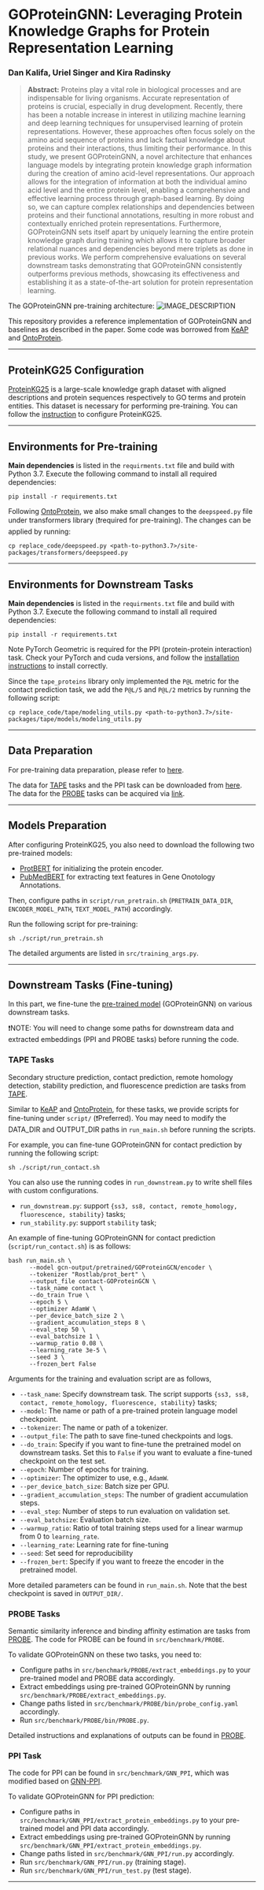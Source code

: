 # GOProteinGNN: Leveraging Protein Knowledge Graphs for Protein Representation Learning

### Dan Kalifa, Uriel Singer and Kira Radinsky

> **Abstract:** Proteins play a vital role in biological processes and are indispensable for living organisms. Accurate representation of proteins is crucial, especially in drug development.
Recently, there has been a notable increase in interest in utilizing machine learning and deep learning techniques for unsupervised learning of protein representations. 
However, these approaches often focus solely on the amino acid sequence of proteins and lack factual knowledge about proteins and their interactions, thus limiting their performance.
In this study, we present GOProteinGNN, a novel architecture that enhances language models by integrating protein knowledge graph information during the creation of amino acid-level representations. Our approach allows for the integration of information at both the individual amino acid level and the entire protein level, enabling a comprehensive and effective learning process through graph-based learning.
By doing so, we can capture complex relationships and dependencies between proteins and their functional annotations, resulting in more robust and contextually enriched protein representations.
Furthermore, GOProteinGNN sets itself apart by uniquely learning the entire protein knowledge graph during training which allows it to capture broader relational nuances and dependencies beyond mere triplets as done in previous works.
We perform comprehensive evaluations on several downstream tasks demonstrating that GOProteinGNN consistently outperforms previous methods, showcasing its effectiveness and establishing it as a state-of-the-art solution for protein representation learning.

The GOProteinGNN pre-training architecture:
![IMAGE_DESCRIPTION](GOProteinGNN.png)

This repository provides a reference implementation of GOProteinGNN and baselines as described in the paper.
Some code was borrowed from [KeAP](https://github.com/RL4M/KeAP) and [OntoProtein](https://github.com/zjunlp/OntoProtein).

----
## ProteinKG25 Configuration
[ProteinKG25]((https://zjunlp.github.io/project/ProteinKG25/)) is a large-scale knowledge graph dataset with aligned descriptions and protein sequences respectively to GO terms and protein entities. This dataset is necessary for performing pre-training. You can follow the [instruction](./datasets/ProteinKG25.md) to configure ProteinKG25.

----  
## Environments for Pre-training
**Main dependencies** is listed in the `requirments.txt` file and build with Python 3.7. Execute the following command to install all required dependencies:
```shell
pip install -r requirements.txt
```

Following [OntoProtein](https://github.com/zjunlp/OntoProtein), we also make small changes to the `deepspeed.py` file under transformers library (❗required for pre-training).
The changes can be applied by running:
```shell
cp replace_code/deepspeed.py <path-to-python3.7>/site-packages/transformers/deepspeed.py
```

----
## Environments for Downstream Tasks
**Main dependencies** is listed in the `requirments.txt` file and build with Python 3.7. Execute the following command to install all required dependencies:
```shell
pip install -r requirements.txt
```
Note PyTorch Geometric is required for the PPI (protein-protein interaction) task. Check your PyTorch and cuda versions, and follow the [installation instructions](https://pytorch-geometric.readthedocs.io/en/latest/install/installation.html) to install correctly.

Since the `tape_proteins` library only implemented the `P@L` metric for the contact prediction task, we add the `P@L/5` and `P@L/2` metrics by running the following script:
```shell
cp replace_code/tape/modeling_utils.py <path-to-python3.7>/site-packages/tape/models/modeling_utils.py
```


----
## Data Preparation
For pre-training data preparation, please refer to [here](./datasets/ProteinKG25.md).

The data for [TAPE](https://github.com/songlab-cal/tape) tasks and the PPI task can be downloaded from [here](https://drive.google.com/file/d/1EH7NJ421fXazZhDh0frdfYW4aXlOZSsO/view?usp=sharing).
The data for the [PROBE](https://github.com/kansil/PROBE) tasks can be acquired via [link](https://drive.google.com/file/d/10Wgy6X-BtB6gtHBDPfTSFsJSVbKQ_jlW/view?usp=sharing).

----
## Models Preparation
After configuring ProteinKG25, you also need to download the following two pre-trained models: 
- [ProtBERT](https://huggingface.co/Rostlab/prot_bert) for initializing the protein encoder. 
- [PubMedBERT](https://huggingface.co/microsoft/BiomedNLP-PubMedBERT-base-uncased-abstract-fulltext) for extracting text features in Gene Onotology Annotations. 

Then, configure paths in `script/run_pretrain.sh` (`PRETRAIN_DATA_DIR`, `ENCODER_MODEL_PATH`, `TEXT_MODEL_PATH`) accordingly.

Run the following script for pre-training:
```shell
sh ./script/run_pretrain.sh
```
The detailed arguments are listed in `src/training_args.py`. 

----
## Downstream Tasks (Fine-tuning)

In this part, we fine-tune the [pre-trained model](https://drive.google.com/file/d/1OMvpRKc9ZgOY98Zsh3OQpOOWAdB_s_9m/view?usp=sharing) (GOProteinGNN) on various downstream tasks.

❗NOTE: You will need to change some paths for downstream data and extracted embeddings (PPI and PROBE tasks) before running the code.

### TAPE Tasks
Secondary structure prediction, contact prediction, remote homology detection, stability prediction, and fluorescence prediction are tasks from [TAPE](https://github.com/songlab-cal/tape).

Similar to [KeAP](https://github.com/RL4M/KeAP) and [OntoProtein](https://github.com/zjunlp/OntoProtein), for these tasks, we provide scripts for fine-tuning under `script/` (❗Preferred). You may need to modify the DATA_DIR and OUTPUT_DIR paths in `run_main.sh` before running the scripts.

For example, you can fine-tune GOProteinGNN for contact prediction by running the following script:
```shell
sh ./script/run_contact.sh
```

You can also use the running codes in `run_downstream.py` to write shell files with custom configurations.
- `run_downstream.py`: support `{ss3, ss8, contact, remote_homology, fluorescence, stability}` tasks;
- `run_stability.py`: support `stability` task;

An example of fine-tuning GOProteinGNN for contact prediction (`script/run_contact.sh`) is as follows:

```shell
bash run_main.sh \
      --model gcn-output/pretrained/GOProteinGCN/encoder \
      --tokenizer "Rostlab/prot_bert" \
      --output_file contact-GOProteinGCN \
      --task_name contact \
      --do_train True \
      --epoch 5 \
      --optimizer AdamW \
      --per_device_batch_size 2 \
      --gradient_accumulation_steps 8 \
      --eval_step 50 \
      --eval_batchsize 1 \
      --warmup_ratio 0.08 \
      --learning_rate 3e-5 \
      --seed 3 \
      --frozen_bert False
```

Arguments for the training and evaluation script are as follows,

- `--task_name`: Specify downstream task. The script supports `{ss3, ss8, contact, remote_homology, fluorescence, stability}` tasks;
- `--model`: The name or path of a pre-trained protein language model checkpoint.
- `--tokenizer`: The name or path of a tokenizer.
- `--output_file`: The path to save fine-tuned checkpoints and logs.
- `--do_train`: Specify if you want to fine-tune the pretrained model on downstream tasks. Set this to `False` if you want to evaluate a fine-tuned checkpoint on the test set.
- `--epoch`: Number of epochs for training.
- `--optimizer`: The optimizer to use, e.g., `AdamW`.
- `--per_device_batch_size`: Batch size per GPU.
- `--gradient_accumulation_steps`: The number of gradient accumulation steps.
- `--eval_step`: Number of steps to run evaluation on validation set.
- `--eval_batchsize`: Evaluation batch size.
- `--warmup_ratio`: Ratio of total training steps used for a linear warmup from 0 to `learning_rate`.
- `--learning_rate`: Learning rate for fine-tuning
- `--seed`: Set seed for reproducibility
- `--frozen_bert`: Specify if you want to freeze the encoder in the pretrained model.

More detailed parameters can be found in `run_main.sh`. Note that the best checkpoint is saved in `OUTPUT_DIR/`.

### PROBE Tasks
Semantic similarity inference and binding affinity estimation are tasks from [PROBE](https://github.com/kansil/PROBE).
The code for PROBE can be found in `src/benchmark/PROBE`.

To validate GOProteinGNN on these two tasks, you need to:
- Configure paths in `src/benchmark/PROBE/extract_embeddings.py` to your pre-trained model and PROBE data accordingly.
- Extract embeddings using pre-trained GOProteinGNN by running `src/benchmark/PROBE/extract_embeddings.py`. 
- Change paths listed in `src/benchmark/PROBE/bin/probe_config.yaml` accordingly. 
- Run `src/benchmark/PROBE/bin/PROBE.py`. 

Detailed instructions and explanations of outputs can be found in [PROBE](https://github.com/kansil/PROBE).

### PPI Task
The code for PPI can be found in `src/benchmark/GNN_PPI`, which was modified based on [GNN-PPI](https://github.com/lvguofeng/GNN_PPI).

To validate GOProteinGNN for PPI prediction:
- Configure paths in `src/benchmark/GNN_PPI/extract_protein_embeddings.py` to your pre-trained model and PPI data accordingly.
- Extract embeddings using pre-trained GOProteinGNN by running `src/benchmark/GNN_PPI/extract_protein_embeddings.py`.
- Change paths listed in `src/benchmark/GNN_PPI/run.py` accordingly. 
- Run `src/benchmark/GNN_PPI/run.py` (training stage).
- Run `src/benchmark/GNN_PPI/run_test.py` (test stage).

----
